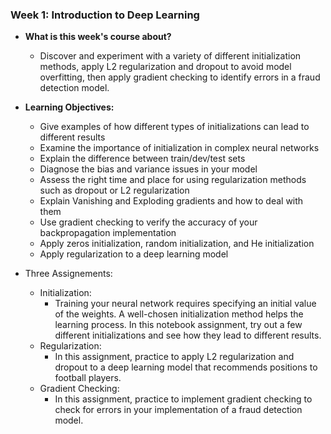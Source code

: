 ### Week 1: Introduction to Deep Learning

* **What is this week's course about?**
  * Discover and experiment with a variety of different initialization methods, apply L2 regularization and dropout to avoid model overfitting, then apply gradient checking to identify errors in a fraud detection model.

* **Learning Objectives:**
  * Give examples of how different types of initializations can lead to different results
  * Examine the importance of initialization in complex neural networks
  * Explain the difference between train/dev/test sets
  * Diagnose the bias and variance issues in your model
  * Assess the right time and place for using regularization methods such as dropout or L2 regularization
  * Explain Vanishing and Exploding gradients and how to deal with them
  * Use gradient checking to verify the accuracy of your backpropagation implementation
  * Apply zeros initialization, random initialization, and He initialization
  * Apply regularization to a deep learning model

* Three Assignements:
  * Initialization:
    * Training your neural network requires specifying an initial value of the weights. A well-chosen initialization method helps the learning process. In this notebook assignment, try out a few different initializations and see how they lead to different results.
  * Regularization:
    * In this assignment, practice to apply L2 regularization and dropout to a deep learning model that recommends positions to football players.
  * Gradient Checking:
    * In this assignment, practice to implement gradient checking to check for errors in your implementation of a fraud detection model. 
